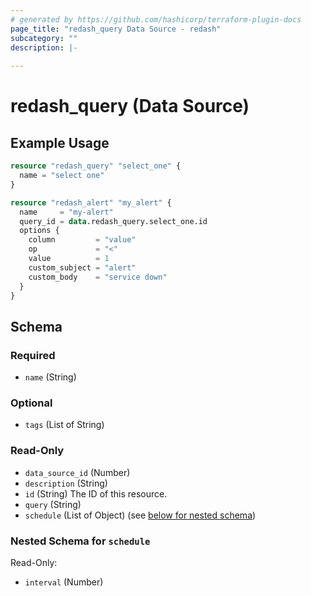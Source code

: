 ```yaml
---
# generated by https://github.com/hashicorp/terraform-plugin-docs
page_title: "redash_query Data Source - redash"
subcategory: ""
description: |-
  
---
```


# redash_query (Data Source)



## Example Usage

```terraform
resource "redash_query" "select_one" {
  name = "select one"
}

resource "redash_alert" "my_alert" {
  name     = "my-alert"
  query_id = data.redash_query.select_one.id
  options {
    column         = "value"
    op             = "<"
    value          = 1
    custom_subject = "alert"
    custom_body    = "service down"
  }
}
```

<!-- schema generated by tfplugindocs -->
## Schema

### Required

- `name` (String)

### Optional

- `tags` (List of String)

### Read-Only

- `data_source_id` (Number)
- `description` (String)
- `id` (String) The ID of this resource.
- `query` (String)
- `schedule` (List of Object) (see [below for nested schema](#nestedatt--schedule))

<a id="nestedatt--schedule"></a>
### Nested Schema for `schedule`

Read-Only:

- `interval` (Number)
